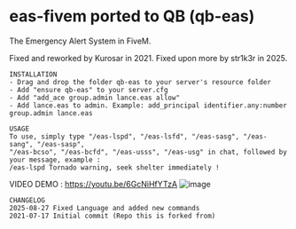 # eas-fivem ported to QB (qb-eas)
The Emergency Alert System in FiveM.  

Fixed and reworked by Kurosar in 2021.
Fixed upon more by str1k3r in 2025.


```
INSTALLATION
- Drag and drop the folder qb-eas to your server's resource folder
- Add "ensure qb-eas" to your server.cfg
- Add "add_ace group.admin lance.eas allow"
- Add lance.eas to admin. Example: add_principal identifier.any:number group.admin lance.eas
```

```
USAGE
To use, simply type "/eas-lspd", "/eas-lsfd", "/eas-sasg", "/eas-sang", "/eas-sasp",
"/eas-bcso", "/eas-bcfd", "/eas-usss", "/eas-usg" in chat, followed by your message, example : 
/eas-lspd Tornado warning, seek shelter immediately !
```
VIDEO DEMO : https://youtu.be/6GcNiHfYTzA
![image](https://raw.githubusercontent.com/S1l3ntStr1ke87/qb-eas/refs/heads/master/.github/FiveM_GTAProcess%202025-08-27%2000-43-33.png)


```
CHANGELOG
2025-08-27 Fixed Language and added new commands
2021-07-17 Initial commit (Repo this is forked from)
```
  






